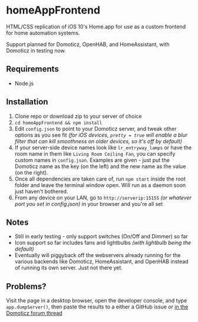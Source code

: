# homeAppFrontend
HTML/CSS replication of iOS 10's Home.app for use as a custom frontend for home automation systems.

Support planned for Domoticz, OpenHAB, and HomeAssistant, with Domoticz in testing now.
## Requirements
- Node.js

## Installation
1. Clone repo or download zip to your server of choice
2. `cd homeAppFrontend && npm install`
3. Edit `config.json` to point to your Domoticz server, and tweak other options as you see fit *(for iOS devices, `pretty = true` will enable a blur filter that can kill smoothness on older devices, so it's off by default)*
4. If your server-side device names look like `lr_entryway_lamps` or have the room name in them like `Living Room Ceiling Fan`, you can specify custom names in `config.json`. Examples are given - just put the Domoticz name as the key (on the left) and the new name as the value (on the right). 
5. Once all dependencies are taken care of, run `npm start` inside the root folder and leave the terminal window open. Will run as a daemon soon just haven't bothered.
6. From any device on your LAN, go to `http://serverip:15155` *(or whatever port you set in config.json)* in your browser and you're all set

## Notes
- Still in early testing - only support switches (On/Off and Dimmer) so far
- Icon support so far includes fans and lightbulbs *(with lightbulb being the default)*
- Eventually will piggyback off the webservers already running for the various backends like Domoticz, HomeAssistant, and OpenHAB instead of running its own server. Just not there yet.

## Problems?
Visit the page in a desktop browser, open the developer console, and type `app.dumpServer()`, then paste the results to a either a GitHub issue or [in the Domoticz forum thread](https://www.domoticz.com/forum/viewtopic.php?p=93218#p93218) 